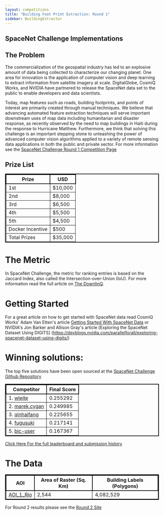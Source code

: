```yaml
---
layout: competitions
title: "Building Foot Print Extraction: Round 1"
sidebar: BuildingExtractor
---
```

## SpaceNet Challenge Implementations

## The Problem
The commercialization of the geospatial industry has led to an explosive amount of data being collected to characterize our changing planet. One area for innovation is the application of computer vision and deep learning to extract information from satellite imagery at scale. DigitalGlobe, CosmiQ Works, and NVIDIA have partnered to release the SpaceNet data set to the public to enable developers and data scientists.

Today, map features such as roads, building footprints, and points of interest are primarily created through manual techniques. We believe that advancing automated feature extraction techniques will serve important downstream uses of map data including humanitarian and disaster response, as recently observed by the need to map buildings in Haiti during the response to Hurricane Matthew. Furthermore, we think that solving this challenge is an important stepping stone to unleashing the power of advanced computer vision algorithms applied to a variety of remote sensing data applications in both the public and private sector.
For more information see the [SpaceNet Challenge Round 1 Competition Page](http://crowdsourcing.topcoder.com/spacenet)

## Prize List

<style> table{
    border-collapse: collapse;
    border-spacing: 0;
    border:2px solid #000000;
}

th{
    border:2px solid #000000;
}

td{
    border:1px solid #000000;
}
</style>

| Prize             |             USD         |
|-------------------|-------------------------|
|  1st              |           $10,000       |
|  2nd              |            $8,000       |
|  3rd              |            $6,500       |
|  4th              |            $5,500       |
|  5th              |            $4,500       |
|  Docker Incentive |              $500       |
|  Total Prizes     |           $35,000       |



# The Metric
In SpaceNet Challenge, the metric for ranking entries is based on the Jaccard Index, also called the Intersection-over-Union (IoU).
For more information read the full article on [The DownlinQ](https://medium.com/the-downlinq/the-spacenet-metric-612183cc2ddb).

# Getting Started  
For a great article on how to get started with SpaceNet data read CosmiQ Works' Adam Van Etten's article [Getting Started With SpaceNet Data](https://medium.com/the-downlinq/getting-started-with-spacenet-data-827fd2ec9f53)
or NVIDIA's Jon Barker and Allison Gray's article [Exploring the SpaceNet Dataset Using DIGITS]
(https://devblogs.nvidia.com/parallelforall/exploring-spacenet-dataset-using-digits/)

# Winning solutions:
The top five solutions have been open sourced at the [SpaceNet Challenge Github Repository](https://github.com/SpaceNetChallenge/BuildingDetectors/) 

<style> table{
    border-collapse: collapse;
    border-spacing: 0;
    border:2px solid #000000;
}

th{
    border:2px solid #000000;
}

td{
    border:1px solid #000000;
}
</style>

| Competitor             |             Final Score         |
|-------------------|-------------------------|
|1. [wleite](https://github.com/SpaceNetChallenge/BuildingDetectors/tree/master/wleite) | 0.255292|
|2. [marek.cygan](https://github.com/SpaceNetChallenge/BuildingDetectors/tree/master/marek.cygan) | 0.249985 |
|3. [qinhaifang](https://github.com/SpaceNetChallenge/BuildingDetectors/tree/master/qinhaifang) | 0.225655|
|4. [fugusuki](https://github.com/SpaceNetChallenge/BuildingDetectors/tree/master/fugusuki) | 0.217141|
|5. [bic-user](https://github.com/SpaceNetChallenge/BuildingDetectors/tree/master/bic-user) | 0.167367|

[Click Here For the full leaderboard and submission history](https://community.topcoder.com/longcontest/stats/?module=ViewOverview&rd=16835)

# The Data

<style> table{
    border-collapse: collapse;
    border-spacing: 0;
    border:2px solid #000000;
}

th{
    border:2px solid #000000;
}

td{
    border:1px solid #000000;
}
</style>

| AOI            | Area of Raster (Sq. Km) | Building Labels (Polygons) |
|----------------|-------------------------|----------------------------|
| [AOI_1_Rio](/AOI_Lists/AOI_1_Rio.html)      | 2,544                   | 4,082,529                  |


For Round 2 results please see the [Round 2 Site](/Competitions/Competition2.html)